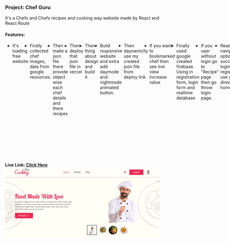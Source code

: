 ﻿<h3>Project: Chef Guru</h3>
<p>It's a Chefs and Chefs recipes and cooking way website made by React and React Route</p>
<h4>Features:</h4>
<ul type="square" style="display:flex; gap:5px;">
  <li>It's loading free website</li>
  <li>Firstly collected chef images, data from google resources.</li>
  <li>Then make a json file there provide object wise each chef details and there recipes</li>
  <li>Then deploy that json file in vercel</li>
  <li>Then thing about design and build it.</li>
  <li>Build responsive website and extra add daymode and nightmode animated button.</li>
  <li>Then daynamiclly use my created json file from deploy link</li>
  <li>If you want to bookmarked chef then see live view increase value</li>
  <li>Finally used google created firebase. Using in registration form, login form and realtime database</li>
  <li>If you user without login go to "Recipe" page then go throw login page.</li>
  <li>Ready navigate option. After successfully login or registration use go to directly home path.</li>
  <li>Take user image and name from firebase database then show in navbar right side. Then user click or hover on image then show user name.</li>
</ul>
<b>Live Link: <a href="https://chef-guru-recipes.web.app/">Click Here</a><b>

<br>
<img src="git-cover.JPG" alt="website demo image">


